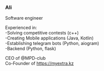 ### Ali
Software engineer

Experienced in:<br />
-Solving competitive contests (c++)<br />
-Creating Mobile applications (Java, Kotlin)<br />
-Establishing telegram bots (Python, aiogram)<br />
-Backend (Python, flask)<br />

CEO of @MPD-club <br />
Co-Founder of https://myextra.kz<br />

<!--
**Daruly/Daruly** is a ✨ _special_ ✨ repository because its `README.md` (this file) appears on your GitHub profile.

Here are some ideas to get you started:

- 🔭 I’m currently working on ...
- 🌱 I’m currently learning ...
- 👯 I’m looking to collaborate on ...
- 🤔 I’m looking for help with ...
- 💬 Ask me about ...
- 📫 How to reach me: ...
- 😄 Pronouns: ...
- ⚡ Fun fact: ...
-->
